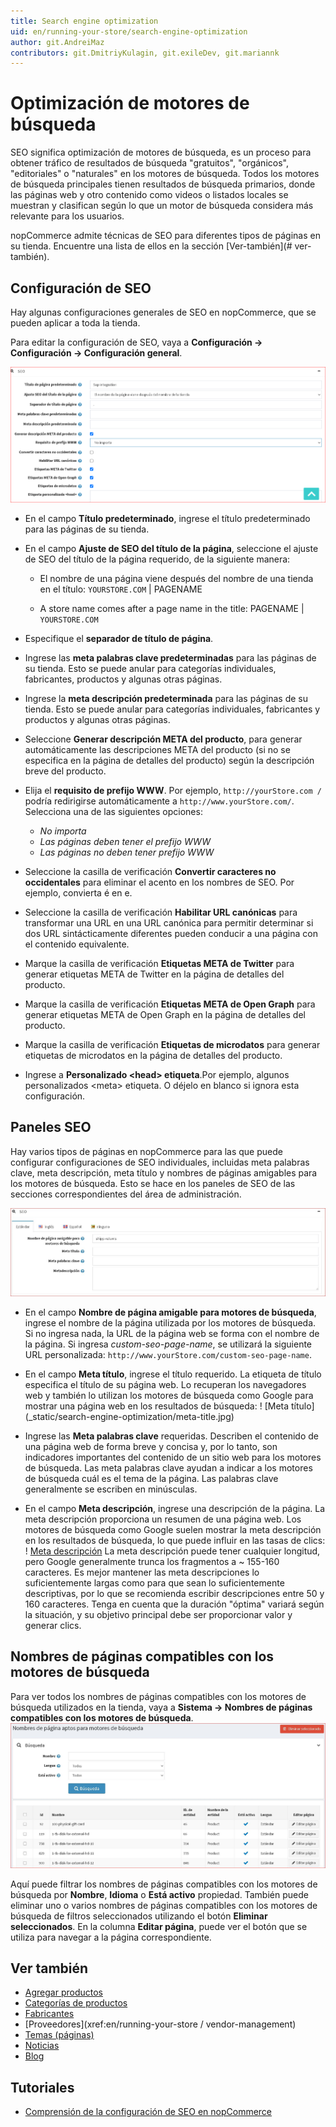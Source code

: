 ```yaml
---
title: Search engine optimization
uid: en/running-your-store/search-engine-optimization
author: git.AndreiMaz
contributors: git.DmitriyKulagin, git.exileDev, git.mariannk
---
```


# Optimización de motores de búsqueda

SEO significa optimización de motores de búsqueda, es un proceso para obtener tráfico de resultados de búsqueda "gratuitos", "orgánicos", "editoriales" o "naturales" en los motores de búsqueda. Todos los motores de búsqueda principales tienen resultados de búsqueda primarios, donde las páginas web y otro contenido como videos o listados locales se muestran y clasifican según lo que un motor de búsqueda considera más relevante para los usuarios.

nopCommerce admite técnicas de SEO para diferentes tipos de páginas en su tienda. Encuentre una lista de ellos en la sección [Ver-también](# ver-también).

## Configuración de SEO

Hay algunas configuraciones generales de SEO en nopCommerce, que se pueden aplicar a toda la tienda.

Para editar la configuración de SEO, vaya a **Configuración → Configuración → Configuración general**.

![Configuración de SEO](_static/search-engine-optimization/seo1.png)

* En el campo **Título predeterminado**, ingrese el título predeterminado para las páginas de su tienda.
* En el campo **Ajuste de SEO del título de la página**, seleccione el ajuste de SEO del título de la página requerido, de la siguiente manera:

  * El nombre de una página viene después del nombre de una tienda en el título:
  `YOURSTORE.COM` | PAGENAME

  * A store name comes after a page name in the title:
  PAGENAME | `YOURSTORE.COM`

* Especifique el **separador de título de página**.
* Ingrese las **meta palabras clave predeterminadas** para las páginas de su tienda. Esto se puede anular para categorías individuales, fabricantes, productos y algunas otras páginas.
* Ingrese la **meta descripción predeterminada** para las páginas de su tienda. Esto se puede anular para categorías individuales, fabricantes y productos y algunas otras páginas.
* Seleccione **Generar descripción META del producto**, para generar automáticamente las descripciones META del producto (si no se especifica en la página de detalles del producto) según la descripción breve del producto.
* Elija el **requisito de prefijo WWW**. Por ejemplo, `http://yourStore.com /` podría redirigirse automáticamente a `http://www.yourStore.com/`. Selecciona una de las siguientes opciones:
    * *No importa*
    * *Las páginas deben tener el prefijo WWW*
    * *Las páginas no deben tener prefijo WWW*
* Seleccione la casilla de verificación **Convertir caracteres no occidentales** para eliminar el acento en los nombres de SEO. Por ejemplo, convierta é en e.
* Seleccione la casilla de verificación **Habilitar URL canónicas** para transformar una URL en una URL canónica para permitir determinar si dos URL sintácticamente diferentes pueden conducir a una página con el contenido equivalente.
* Marque la casilla de verificación **Etiquetas META de Twitter** para generar etiquetas META de Twitter en la página de detalles del producto.
* Marque la casilla de verificación **Etiquetas META de Open Graph** para generar etiquetas META de Open Graph en la página de detalles del producto.
* Marque la casilla de verificación **Etiquetas de microdatos** para generar etiquetas de microdatos en la página de detalles del producto.
* Ingrese a **Personalizado &#60;head&#62; etiqueta**.Por ejemplo, algunos personalizados &#60;meta&#62; etiqueta. O déjelo en blanco si ignora esta configuración.

## Paneles SEO

Hay varios tipos de páginas en nopCommerce para las que puede configurar configuraciones de SEO individuales, incluidas meta palabras clave, meta descripción, meta título y nombres de páginas amigables para los motores de búsqueda. Esto se hace en los paneles de SEO de las secciones correspondientes del área de administración.

![Panel de SEO](_static/search-engine-optimization/seo-panel.jpg)

* En el campo **Nombre de página amigable para motores de búsqueda**, ingrese el nombre de la página utilizada por los motores de búsqueda. Si no ingresa nada, la URL de la página web se forma con el nombre de la página. Si ingresa *custom-seo-page-name*, se utilizará la siguiente URL personalizada: `http://www.yourStore.com/custom-seo-page-name`.

* En el campo **Meta título**, ingrese el título requerido. La etiqueta de título especifica el título de su página web. Lo recuperan los navegadores web y también lo utilizan los motores de búsqueda como Google para mostrar una página web en los resultados de búsqueda:
  ! [Meta título] (_static/search-engine-optimization/meta-title.jpg)

* Ingrese las **Meta palabras clave** requeridas. Describen el contenido de una página web de forma breve y concisa y, por lo tanto, son indicadores importantes del contenido de un sitio web para los motores de búsqueda. Las meta palabras clave ayudan a indicar a los motores de búsqueda cuál es el tema de la página. Las palabras clave generalmente se escriben en minúsculas.

* En el campo **Meta descripción**, ingrese una descripción de la página. La meta descripción proporciona un resumen de una página web. Los motores de búsqueda como Google suelen mostrar la meta descripción en los resultados de búsqueda, lo que puede influir en las tasas de clics:
  ! [Meta descripción](_static/search-engine-optimization/meta-description.jpg)
  La meta descripción puede tener cualquier longitud, pero Google generalmente trunca los fragmentos a ~ 155-160 caracteres. Es mejor mantener las meta descripciones lo suficientemente largas como para que sean lo suficientemente descriptivas, por lo que se recomienda escribir descripciones entre 50 y 160 caracteres. Tenga en cuenta que la duración "óptima" variará según la situación, y su objetivo principal debe ser proporcionar valor y generar clics.
  

## Nombres de páginas compatibles con los motores de búsqueda

Para ver todos los nombres de páginas compatibles con los motores de búsqueda utilizados en la tienda, vaya a **Sistema → Nombres de páginas compatibles con los motores de búsqueda**.
![Nombres de páginas amigables para motores de búsqueda](_static/search-engine-optimization/seo-page-names-list.jpg)

Aquí puede filtrar los nombres de páginas compatibles con los motores de búsqueda por **Nombre**, **Idioma** o **Está activo** propiedad. También puede eliminar uno o varios nombres de páginas compatibles con los motores de búsqueda de filtros seleccionados utilizando el botón **Eliminar seleccionados**. En la columna **Editar página**, puede ver el botón que se utiliza para navegar a la página correspondiente.

## Ver también

* [Agregar productos](xref:en/running-your-store/catalog/products/add-products)
* [Categorías de productos](xref:en/running-your-store/catalog/categories)
* [Fabricantes](xref:en/running-your-store/catalog/Manufacturers)
* [Proveedores](xref:en/running-your-store / vendor-management)
* [Temas (páginas)](xref:en/running-your-store/content-management/topics-pages)
* [Noticias](xref:en/running-your-store/content-management/news)
* [Blog](xref:en/running-your-store/content-management/blog)

## Tutoriales

* [Comprensión de la configuración de SEO en nopCommerce](https://youtu.be/UxqM_nJyv1Q)
